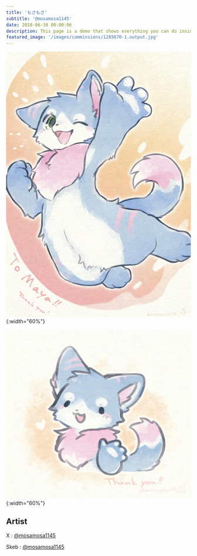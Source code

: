 ```yaml
---
title: 'もさもさ'
subtitle: '@mosamosa1145'
date: 2018-06-30 00:00:06
description: This page is a demo that shows everything you can do inside portfolio and blog posts.
featured_image: '/images/commissions/1285670-1.output.jpg'
---
```


![](/images/commissions/1285670-1.output.jpg){:width="60%"}

![](/images/commissions/1285670-4.output.jpg){:width="60%"}

## Artist

X : [@mosamosa1145](https://twitter.com/mosamosa1145)

Skeb : [@mosamosa1145](https://skeb.jp/@mosamosa1145)